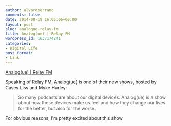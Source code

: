 ```yaml
---
author: alvaroserrano
comments: false
date: 2014-08-18 16:05:06+00:00
layout: post
slug: analogue-relay-fm
title: Analog(ue) | Relay FM
wordpress_id: 1637174241
categories:
- Digital Life
post_format:
- Link
---
```


[Analog(ue) | Relay FM](http://relay.fm/analogue)

Speaking of Relay FM, Analog(ue) is one of their new shows, hosted by Casey Liss and Myke Hurley:



<blockquote>So many podcasts are about our digital devices. Analog(ue) is a show about how these devices make us feel and how they change our lives for the better, but also for the worse.</blockquote>



For obvious reasons, I'm pretty excited about this show.
